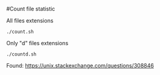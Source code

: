#Count file statistic

All files extensions

    ./count.sh

Only "d" files extensions

    ./countd.sh

Found: https://unix.stackexchange.com/questions/308846